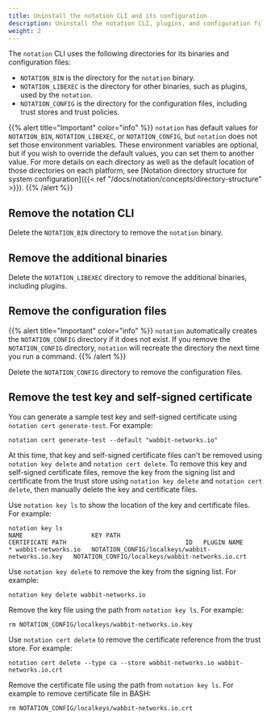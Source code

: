 ```yaml
---
title: Uninstall the notation CLI and its configuration
description: Uninstall the notation CLI, plugins, and configuration files
weight: 2
---
```


The `notation` CLI uses the following directories for its binaries and configuration files:

- `NOTATION_BIN` is the directory for the `notation` binary.
- `NOTATION_LIBEXEC` is the directory for other binaries, such as plugins, used by the `notation`.
- `NOTATION_CONFIG` is the directory for the configuration files, including trust stores and trust policies.

{{% alert title="Important" color="info" %}}
`notation` has default values for `NOTATION_BIN`, `NOTATION_LIBEXEC`, or `NOTATION_CONFIG`, but `notation` does not set those environment variables. These environment variables are optional, but if you wish to override the default values, you can set them to another value. For more details on each directory as well as the default location of those directories on each platform, see [Notation directory structure for system configuration]({{< ref "/docs/notation/concepts/directory-structure" >}}).
{{% /alert %}}

## Remove the notation CLI

Delete the `NOTATION_BIN` directory to remove the `notation` binary.

## Remove the additional binaries

Delete the `NOTATION_LIBEXEC` directory to remove the additional binaries, including plugins.

## Remove the configuration files

{{% alert title="Important" color="info" %}}
 `notation` automatically creates the `NOTATION_CONFIG` directory if it does not exist. If you remove the `NOTATION_CONFIG` directory, `notation` will recreate the directory the next time you run a command.
{{% /alert %}}

Delete the `NOTATION_CONFIG` directory to remove the configuration files.

## Remove the test key and self-signed certificate

You can generate a sample test key and self-signed certificate using `notation cert generate-test`. For example:

```console
notation cert generate-test --default "wabbit-networks.io"
```

At this time, that key and self-signed certificate files can't be removed using `notation key delete` and `notation cert delete`. To remove this key and self-signed certificate files, remove the key from the signing list and certificate from the trust store using `notation key delete` and `notation cert delete`, then manually delete the key and certificate files.

Use `notation key ls` to show the location of the key and certificate files. For example:

```console
notation key ls
NAME                   KEY PATH                                           CERTIFICATE PATH                                 ID   PLUGIN NAME
* wabbit-networks.io   NOTATION_CONFIG/localkeys/wabbit-networks.io.key   NOTATION_CONFIG/localkeys/wabbit-networks.io.crt
```

Use `notation key delete` to remove the key from the signing list. For example:

```console
notation key delete wabbit-networks.io
```

Remove the key file using the path from `notation key ls`. For example:

```console
rm NOTATION_CONFIG/localkeys/wabbit-networks.io.key
```

Use `notation cert delete` to remove the certificate reference from the trust store. For example:

```console
notation cert delete --type ca --store wabbit-networks.io wabbit-networks.io.crt
```

Remove the certificate file using the path from `notation key ls`. For example to remove certificate file in BASH:

```console
rm NOTATION_CONFIG/localkeys/wabbit-networks.io.crt
```
